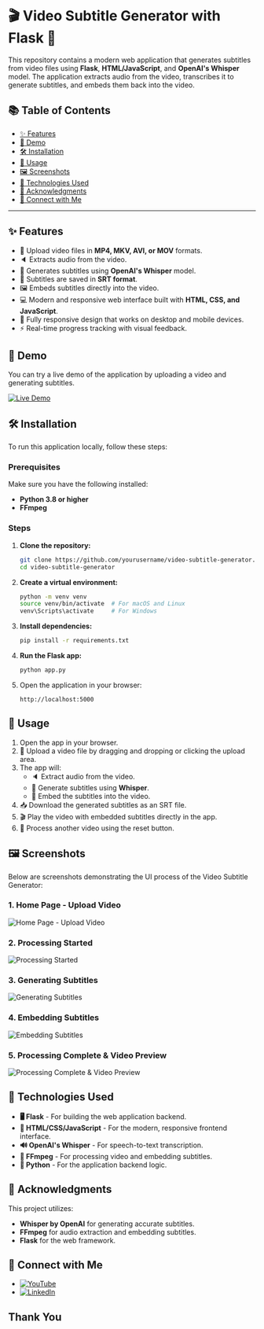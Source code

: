 # 🎬 Video Subtitle Generator with Flask 📝

This repository contains a modern web application that generates subtitles from video files using **Flask**, **HTML/JavaScript**, and **OpenAI's Whisper** model. The application extracts audio from the video, transcribes it to generate subtitles, and embeds them back into the video.

## 📚 Table of Contents

- [✨ Features](#features)
- [🚀 Demo](#demo)
- [🛠️ Installation](#installation)
- [📝 Usage](#usage)
- [🖼️ Screenshots](#screenshots)
- [🧰 Technologies Used](#technologies-used)
- [🙏 Acknowledgments](#acknowledgments)
- [🤝 Connect with Me](#connect-with-me)

---

## ✨ Features

- 🎥 Upload video files in **MP4, MKV, AVI, or MOV** formats.
- 🔈 Extracts audio from the video.
- 🧠 Generates subtitles using **OpenAI's Whisper** model.
- 💬 Subtitles are saved in **SRT format**.
- 🖼️ Embeds subtitles directly into the video.
- 💻 Modern and responsive web interface built with **HTML, CSS, and JavaScript**.
- 📱 Fully responsive design that works on desktop and mobile devices.
- ⚡ Real-time progress tracking with visual feedback.

## 🚀 Demo

You can try a live demo of the application by uploading a video and generating subtitles.

[![Live Demo](https://img.shields.io/badge/Live%20Demo-Flask%20App-ff4b4b?style=flat&logo=flask)](https://your-demo-link.com)

## 🛠️ Installation

To run this application locally, follow these steps:

### Prerequisites

Make sure you have the following installed:

- **Python 3.8 or higher**
- **FFmpeg**

### Steps

1. **Clone the repository:**

    ```bash
    git clone https://github.com/yourusername/video-subtitle-generator.git
    cd video-subtitle-generator
    ```

2. **Create a virtual environment:**

    ```bash
    python -m venv venv
    source venv/bin/activate  # For macOS and Linux
    venv\Scripts\activate     # For Windows
    ```

3. **Install dependencies:**

    ```bash
    pip install -r requirements.txt
    ```

4. **Run the Flask app:**

    ```bash
    python app.py
    ```

5. Open the application in your browser:

    ```
    http://localhost:5000
    ```

## 📝 Usage

1. Open the app in your browser.
2. 🎥 Upload a video file by dragging and dropping or clicking the upload area.
3. The app will:
   - 🔈 Extract audio from the video.
   - 🧠 Generate subtitles using **Whisper**.
   - 💬 Embed the subtitles into the video.
4. 📥 Download the generated subtitles as an SRT file.
5. 🎬 Play the video with embedded subtitles directly in the app.
6. 🔄 Process another video using the reset button.

## 🖼️ Screenshots

Below are screenshots demonstrating the UI process of the Video Subtitle Generator:

### 1. Home Page - Upload Video
![Home Page - Upload Video](screenshots/1.png)

### 2. Processing Started
![Processing Started](screenshots/2.png)

### 3. Generating Subtitles
![Generating Subtitles](screenshots/3.png)

### 4. Embedding Subtitles
![Embedding Subtitles](screenshots/4.png)

### 5. Processing Complete & Video Preview
![Processing Complete & Video Preview](screenshots/5.png)

## 🧰 Technologies Used

- **🖥️ Flask** - For building the web application backend.
- **🎨 HTML/CSS/JavaScript** - For the modern, responsive frontend interface.
- **🔊 OpenAI's Whisper** - For speech-to-text transcription.
- **🎥 FFmpeg** - For processing video and embedding subtitles.
- **📝 Python** - For the application backend logic.

## 🙏 Acknowledgments

This project utilizes:

- **Whisper by OpenAI** for generating accurate subtitles.
- **FFmpeg** for audio extraction and embedding subtitles.
- **Flask** for the web framework.

## 🤝 Connect with Me

- [![YouTube](https://img.shields.io/badge/YouTube-Channel-red?style=flat&logo=youtube)](https://www.youtube.com/@agilamlabs)
- [![LinkedIn](https://img.shields.io/badge/LinkedIn-Profile-blue?style=flat&logo=linkedin)](https://www.linkedin.com/in/gn-raavanan)

## Thank You
